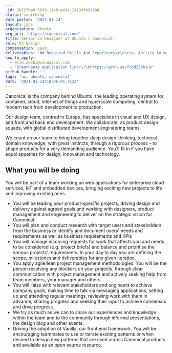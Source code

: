 ```yaml
---
_id: 2b723ba0-5693-11eb-a43a-19189f099184
status: searching
date_posted: '2021-01-14'
layout: jobs
organization: Ubuntu
org_url: 'https://canonical.com/'
title: Senior UX Designer at Ubuntu / Canonical
role: UX Design
compensation: paid
deliverables: "## Required Skills And Experience\r\n\r\n- Ability to maintain a good view across a number of projects, and to be a go-to person for the design team as a whole and work with other seniors and leads to align overall departmental processes \r\n- Ability to articulate clearly and effectively your design decisions to team members, engineers and stakeholders\r\n- Ability to develop the process / approach for tackling a design problem and to lead the exploration and design solutions of undefined problem spaces\r\n- Ability to set up, attend and run weekly catch-ups with engineers and stakeholders you are collaborating with\r\n- Desire to work collaboratively with team members across different disciplines\r\n- Ability to work in an agile way and manage your own workload to deliver designs to agreed timescales\r\n- Motivation to drive understanding of impact and success metrics to focus your efforts. Develop a good working knowledge of KPI’s and Google Analytics - goal setting and tracking, A/B testing etc.\r\n- Proficiency in design and prototyping tools and basic understanding of HTML and CSS\r\n- Bachelor’s or master’s degrees or equivalent\r\n- 5~7 years experience in UX design roles"
how_to_apply:
  - elio.qoshi@canonical.com
  - "GreenHouse application link:\r\nhttps://grnh.se/fcbd33bb1us"
github_handle: ''
tags: 'ux, ubuntu, canonical'
date: '2021-01-14T18:06:05.713Z'
---
```

Canonical is the company behind Ubuntu, the leading operating system for container, cloud, internet of things and hyperscale computing, central to modern tech from development to production.

Our design team, centred in Europe, has specialists in visual and UX design, and front and back end development. We collaborate, as product design squads, with global distributed development engineering teams.

We count on our team to bring together deep design-thinking, technical domain knowledge, with great instincts, through a rigorous process – to shape products for a very demanding audience. You’ll fit in if you have equal appetites for design, innovation and technology.

## What you will be doing

You will be part of a team working on web applications for enterprise cloud services, IoT and embedded devices, bringing exciting new projects to life and improving existing ones.

- You will be leading your product-specific projects, driving design and delivery against agreed goals and working with designers, product management and engineering to deliver on the strategic vision for Canonical.
- You will plan and conduct research with target users and stakeholders from the business to identify and document users' needs and requirements as well as business requirements and KPIs
- You will manage incoming requests for work that affects you and needs to be considered (e.g. project briefs) and balance and prioritise the various projects’ requirements. In your day to day you are defining the scope, milestones and deliverables for any given iteration.
- You apply agile/lean project management methodologies. You will be the person resolving any blockers on your projects, through clear communication with project management and actively seeking help from team members, your manager and others.
- You will liaise with relevant stakeholders and engineers to achieve company goals, making time to talk via messaging applications, setting up and attending regular meetings, reviewing work with them in advance, sharing progress and seeking their input to achieve consensus and drive progress. 
- We try as much as we can to share our experiences and knowledge within the team and to the community through informal presentations, the design blog and other events. 
- Driving the adoption of Vanilla, our front end framework. You will be encouraging teammates to use or iterate existing patterns or when desired to design new patterns that are used across Canonical products and available as an open source resource.

